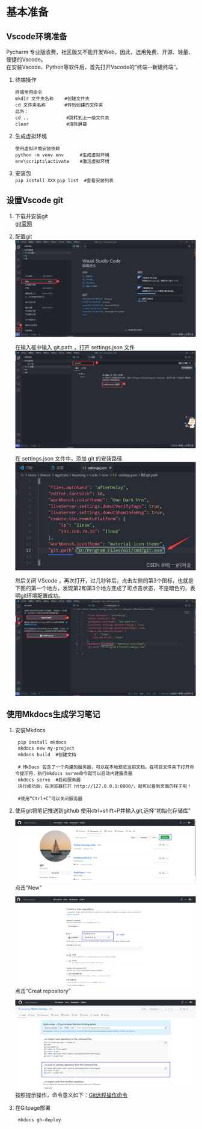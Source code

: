# 基本准备
## Vscode环境准备

Pycharm 专业版收费，社区版又不能开发Web，因此，选用免费、开源、轻量、便捷的Vscode。  
在安装Vscode、Python等软件后，首先打开Vscode的“终端--新建终端”。  

1. 终端操作  
    ```
    终端常用命令
    mkdir 文件夹名称    #创建文件夹
    cd 文件夹名称       #转到创建的文件夹
    此外：  
    cd ..              #跳转到上一级文件夹
    clear              #清除屏幕
    ```

2. 生成虚拟环境  
    ```  
    使用虚拟环境安装依赖
    python -m venv env      #生成虚拟环境  
    env\scripts\activate    #激活虚拟环境  
    ```  
        
3. 安装包  
    `pip install XXX`
    `pip list  #查看安装列表`

## 设置Vscode git

1. 下载并安装git  
    [git官网](https://git-scm.com/)  

2. 配置git  
    ![](img/git.png)    

    在输入框中输入 git.path ，打开 settings.json 文件
    ![](img/git2.png)  

    在 settings.json 文件中，添加 git 的安装路径  
    ![](img/git3.png)   

    然后关闭 VScode ，再次打开，过几秒钟后，点击左侧的第3个图标，也就是下图的第一个地方，发现第2和第3个地方变成了可点击状态，不是暗色的，表明git环境配置成功。  
    ![](img/git4.png)  

## 使用Mkdocs生成学习笔记

1. 安装Mkdocs  
    
        pip install mkdocs
        mkdocs new my-project
        mkdocs build  #创建文档

        # MkDocs 包含了一个内建的服务器，可以在本地预览当前文档。在项目文件夹下打开命令提示符，执行mkdocs serve命令就可以启动内建服务器
        mkdocs serve  #启动服务器
        执行成功后，在浏览器打开 http://127.0.0.1:8000/，就可以看到页面的样子啦！
    
        #使用“Ctrl+C”可以关闭服务器  

2. 使用git将笔记推送到github
    使用ctrl+shift+P并输入git,选择“初始化存储库”  
    
    ![新建库](img/新建库.png)  
    点击“New”

    ![新建库](img/新建库2.png)
    点击“Creat repository”

    ![新建库](img/新建库3.png)
    按照提示操作，命令意义如下：[Git远程操作命令](https://www.ruanyifeng.com/blog/2014/06/git_remote.html)


3. 在Gitpage部署  
        
        mkdocs gh-deploy
     





